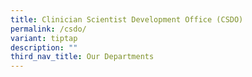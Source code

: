 ```yaml
---
title: Clinician Scientist Development Office (CSDO)
permalink: /csdo/
variant: tiptap
description: ""
third_nav_title: Our Departments
---
```

<p></p>